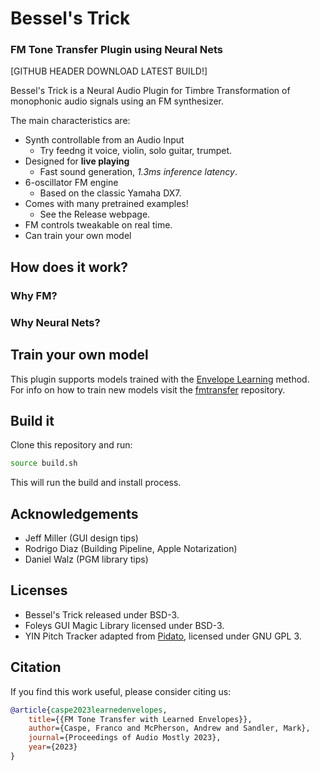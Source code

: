 
# Bessel's Trick
### FM Tone Transfer Plugin using Neural Nets

[GITHUB HEADER DOWNLOAD LATEST BUILD!]

Bessel's Trick is a Neural Audio Plugin for Timbre Transformation of monophonic audio signals using an FM synthesizer. 

The main characteristics are:
 - Synth controllable from an Audio Input
    - Try feedng it voice, violin, solo guitar, trumpet.
 - Designed for **live playing** 
    - Fast sound generation, *1.3ms inference latency*.
 - 6-oscillator FM engine
    - Based on the classic Yamaha DX7.
 - Comes with many pretrained examples!
    - See the Release webpage.
 - FM controls tweakable on real time.
 - Can train your own model

## How does it work?


### Why FM?

### Why Neural Nets?

## Train your own model

This plugin supports models trained with the [Envelope Learning](https://qmro.qmul.ac.uk/xmlui/handle/123456789/90812) method.  
For info on how to train new models visit the [fmtransfer](https://github.com/fcaspe/fmtransfer) repository.
## Build it

Clone this repository and run:

```bash
source build.sh
```

This will run the build and install process.

## Acknowledgements
 - Jeff Miller (GUI design tips)
 - Rodrigo Diaz (Building Pipeline, Apple Notarization)
 - Daniel Walz (PGM library tips)

## Licenses
 - Bessel's Trick released under BSD-3.
 - Foleys GUI Magic Library licensed under BSD-3.
 - YIN Pitch Tracker adapted from [Pidato](https://github.com/JorenSix/Pidato), licensed under GNU GPL 3.

 ## Citation
 If you find this work useful, please consider citing us:

```bibtex
@article{caspe2023learnedenvelopes,
    title={{FM Tone Transfer with Learned Envelopes}},
    author={Caspe, Franco and McPherson, Andrew and Sandler, Mark},
    journal={Proceedings of Audio Mostly 2023},
    year={2023}
}
```